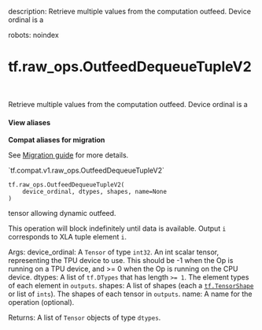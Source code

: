 description: Retrieve multiple values from the computation outfeed. Device ordinal is a

robots: noindex

# tf.raw_ops.OutfeedDequeueTupleV2

<!-- Insert buttons and diff -->

<table class="tfo-notebook-buttons tfo-api nocontent" align="left">

</table>



Retrieve multiple values from the computation outfeed. Device ordinal is a

<section class="expandable">
  <h4 class="showalways">View aliases</h4>
  <p>
<b>Compat aliases for migration</b>
<p>See
<a href="https://www.tensorflow.org/guide/migrate">Migration guide</a> for
more details.</p>
<p>`tf.compat.v1.raw_ops.OutfeedDequeueTupleV2`</p>
</p>
</section>

<pre class="devsite-click-to-copy prettyprint lang-py tfo-signature-link">
<code>tf.raw_ops.OutfeedDequeueTupleV2(
    device_ordinal, dtypes, shapes, name=None
)
</code></pre>



<!-- Placeholder for "Used in" -->
tensor allowing dynamic outfeed.

  This operation will block indefinitely until data is available. Output `i`
  corresponds to XLA tuple element `i`.

  Args:
    device_ordinal: A `Tensor` of type `int32`.
      An int scalar tensor, representing the TPU device to use. This should be -1 when
      the Op is running on a TPU device, and >= 0 when the Op is running on the CPU
      device.
    dtypes: A list of `tf.DTypes` that has length `>= 1`.
      The element types of each element in `outputs`.
    shapes: A list of shapes (each a <a href="../../tf/TensorShape.md"><code>tf.TensorShape</code></a> or list of `ints`).
      The shapes of each tensor in `outputs`.
    name: A name for the operation (optional).

  Returns:
    A list of `Tensor` objects of type `dtypes`.
  